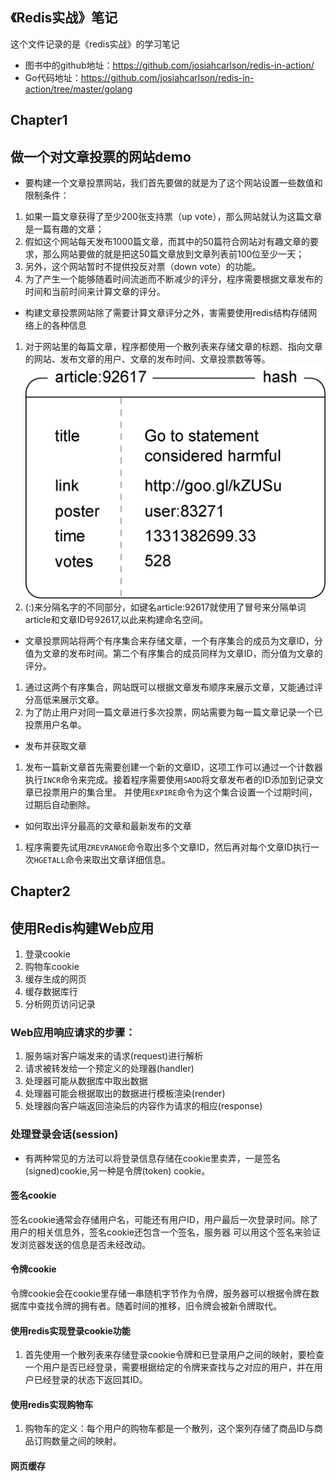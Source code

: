 ## 《Redis实战》笔记
这个文件记录的是《redis实战》的学习笔记 
- 图书中的github地址：https://github.com/josiahcarlson/redis-in-action/
- Go代码地址：https://github.com/josiahcarlson/redis-in-action/tree/master/golang

## Chapter1
## 做一个对文章投票的网站demo
- 要构建一个文章投票网站，我们首先要做的就是为了这个网站设置一些数值和限制条件：
1. 如果一篇文章获得了至少200张支持票（up vote），那么网站就认为这篇文章是一篇有趣的文章；
2. 假如这个网站每天发布1000篇文章，而其中的50篇符合网站对有趣文章的要求，那么网站要做的就是把这50篇文章放到文章列表前100位至少一天；
3. 另外，这个网站暂时不提供投反对票（down vote）的功能。
4. 为了产生一个能够随着时间流逝而不断减少的评分，程序需要根据文章发布的时间和当前时间来计算文章的评分。

- 构建文章投票网站除了需要计算文章评分之外，害需要使用redis结构存储网络上的各种信息
1. 对于网站里的每篇文章，程序都使用一个散列表来存储文章的标题、指向文章的网站、发布文章的用户、文章的发布时间、文章投票数等等。
![](./chapter1/pic1.png)
2. (:)来分隔名字的不同部分，如键名article:92617就使用了冒号来分隔单词article和文章ID号92617,以此来构建命名空间。

- 文章投票网站将两个有序集合来存储文章，一个有序集合的成员为文章ID，分值为文章的发布时间。第二个有序集合的成员同样为文章ID，而分值为文章的评分。
1. 通过这两个有序集合，网站既可以根据文章发布顺序来展示文章，又能通过评分高低来展示文章。
2. 为了防止用户对同一篇文章进行多次投票，网站需要为每一篇文章记录一个已投票用户名单。

- 发布并获取文章
1. 发布一篇新文章首先需要创建一个新的文章ID，这项工作可以通过一个计数器执行`INCR`命令来完成。接着程序需要使用`SADD`将文章发布者的ID添加到记录文章已投票用户的集合里。
并使用`EXPIRE`命令为这个集合设置一个过期时间，过期后自动删除。

- 如何取出评分最高的文章和最新发布的文章
1. 程序需要先试用`ZREVRANGE`命令取出多个文章ID，然后再对每个文章ID执行一次`HGETALL`命令来取出文章详细信息。


## Chapter2
## 使用Redis构建Web应用
1. 登录cookie
2. 购物车cookie
3. 缓存生成的网页
4. 缓存数据库行
5. 分析网页访问记录


### Web应用响应请求的步骤：
1. 服务端对客户端发来的请求(request)进行解析
2. 请求被转发给一个预定义的处理器(handler)
3. 处理器可能从数据库中取出数据
4. 处理器可能会根据取出的数据进行模板渲染(render)
5. 处理器向客户端返回渲染后的内容作为请求的相应(response)

### 处理登录会话(session)
- 有两种常见的方法可以将登录信息存储在cookie里卖弄，一是签名(signed)cookie,另一种是令牌(token) cookie。
#### 签名cookie
签名cookie通常会存储用户名，可能还有用户ID，用户最后一次登录时间。除了用户的相关信息外，签名cookie还包含一个签名，服务器
可以用这个签名来验证发浏览器发送的信息是否未经改动。

#### 令牌cookie
令牌cookie会在cookie里存储一串随机字节作为令牌，服务器可以根据令牌在数据库中查找令牌的拥有者。随着时间的推移，旧令牌会被新令牌取代。

#### 使用redis实现登录cookie功能
1. 首先使用一个散列表来存储登录cookie令牌和已登录用户之间的映射，要检查一个用户是否已经登录，需要根据给定的令牌来查找与之对应的用户，并在用户已经登录的状态下返回其ID。

#### 使用redis实现购物车
1. 购物车的定义：每个用户的购物车都是一个散列，这个案列存储了商品ID与商品订购数量之间的映射。

#### 网页缓存


